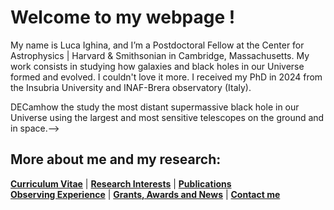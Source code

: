 # Welcome to my webpage !

My name is Luca Ighina, and I’m a Postdoctoral Fellow at the Center for Astrophysics | Harvard & Smithsonian in Cambridge, Massachusetts.
My work consists in studying how galaxies and black holes in our Universe formed and evolved. I couldn't love it more.
I received my PhD in 2024 from the Insubria University and INAF-Brera observatory (Italy).

DECamhow the study the most distant supermassive black hole in our Universe using the largest and most sensitive telescopes on the ground and in space.--> 

<!-- (Page under development, we are working for you. Stay tuned !)-->

## More about me and my research:
**[Curriculum Vitae](./curriculum-vitae.html)** | 
**[Research Interests](./research_inter.html)** | 
**[Publications](./publications.html)**\
**[Observing Experience](./observing.html)** |
**[Grants, Awards and News](./news.html)** |
**[Contact me](./contacts.html)**
<!-- **[Beyond Astronomy](./contacts.html)** | -->
